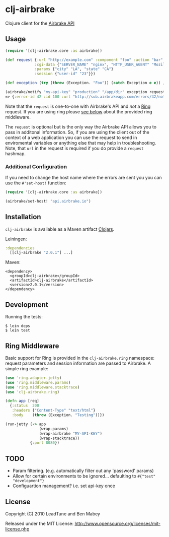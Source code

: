 # clj-airbrake

Clojure client for the [Airbrake API](http://www.airbrakeapp.com/pages/home)

## Usage

```clojure
(require '[clj-airbrake.core :as airbrake])

(def request {:url "http://example.com" :component "foo" :action "bar"
             :cgi-data {"SERVER_NAME" "nginx", "HTTP_USER_AGENT" "Mozilla"}
             :params {"city" "LA", "state" "CA"}
             :session {"user-id" "23"}})

(def exception (try (throw (Exception. "Foo")) (catch Exception e e)) ; throw to get a stacktrace

(airbrake/notify "my-api-key" "production" "/app/dir" exception request)
=> {:error-id 42 :id 100 :url "http://sub.airbrakeapp.com/errors/42/notices/100"}
 ```

Note that the `request` is one-to-one with Airbrake's API and *not* a [Ring][ring] request.  If you are using ring please <a href="#middleware">see below</a> about the provided ring middleware.

The `request` is optional but is the only way the Airbrake API allows you to pass in additonal information.
So, if you are using the client out of the context of a web application you can use the request to send in
enviromental variables or anything else that may help in
troubleshooting.  Note, that `url` in the request is required if you
do provide a `request` hashmap.

### Additional Configuration

If you need to change the host name where the errors are sent you you
can use the `#'set-host!` function:

```clojure
(require '[clj-airbrake.core :as airbrake])

(airbrake/set-host! "api.airbrake.io")

```



## Installation

`clj-airbrake` is available as a Maven artifact [Clojars](http://clojars.org/clj-airbrake).

Leiningen:

```clojure
:dependencies
  [[clj-airbrake "2.0.1"] ...]
```
Maven:

    <dependency>
      <groupId>clj-airbrake</groupId>
      <artifactId>clj-airbrake</artifactId>
      <version>2.0.1</version>
    </dependency>


## Development

Running the tests:

    $ lein deps
    $ lein test

## Ring Middleware
<a name="middleware" />

Basic support for Ring is provided in the `clj-airbrake.ring` namespace: request parameters and session information are passed to Airbrake. A simple ring example:

```clojure
(use 'ring.adapter.jetty)
(use 'ring.middleware.params)
(use 'ring.middleware.stacktrace)
(use 'clj-airbrake.ring)

(defn app [req]
  {:status  200
   :headers {"Content-Type" "text/html"}
   :body    (throw (Exception. "Testing"))})

(run-jetty (-> app
               (wrap-params)
               (wrap-airbrake "MY-API-KEY")
               (wrap-stacktrace))
           {:port 8080})
```

## TODO

 * Param filtering. (e.g. automatically filter out any 'password' params)
 * Allow for certain environments to be ignored... defaulting to `#{"test" "development"}`
 * Configuartion management?  i.e. set api-key once

## License

Copyright (C) 2010 LeadTune and Ben Mabey

Released under the MIT License: <http://www.opensource.org/licenses/mit-license.php>

[ring]: https://github.com/ring-clojure/ring/wiki
